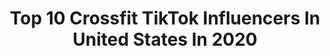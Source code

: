 ---
title: Top 10 Crossfit TikTok Influencers In United States In 2020
description: >-
  Find top crossfit TikTok influencers in United States in 2020. Most popular hashtags: #crossfit #fyp #workout #fitness.
platform: TikTok
hits: 159
text_top: Analyze the top-rated TikTok accounts on inBeat.
text_bottom: Our search engine aggregates 159 TikTok influencers like this in United States for you to connect with.
profiles:
  - username: "doctorwho1109"
    fullname: >-
      DoctorWho11
    bio: >-
      #whoviansquad🤠#bowtiesarecool BFF @mark_kansas03 🤓☕️#Crossfit
    location: "United States"
    followers: 10000
    engagement: 1969
    commentsToLikes: 0.118201
    id: ck8ncg6utebeg0j7829pz1dyk
    verified: false
    hashtags: "#followher, #smile, #followhim, #comedy"
  - username: "stephenduh"
    fullname: >-
      Stephen Duhaime
    bio: >-
      Following back on ig⬆️ Jesus first #crossfitislife Tysmmm for 100k!
    location: "United States"
    followers: 110600
    engagement: 2157
    commentsToLikes: 0.019134
    id: ck8vtjo0fgin10j78pm9rk27s
    verified: false
    hashtags: "#viral, #fyp, #pov, #relatable"
  - username: "nickdompierre"
    fullname: >-
      nickdompierre
    bio: >-
      Zoe 🐶 CrossFit 🏋🏻‍♂️ Youtube 📺
    location: "United States"
    followers: 28100
    engagement: 979
    commentsToLikes: 0.041327
    id: ckbf7nv1ixlkh0j23fcbdhqkb
    verified: false
    hashtags: "#frenchie, #foryou, #crossfit, #foryoupage"
  - username: "daytonamoore"
    fullname: >-
      Daytona Moore (✿◠‿◠)
    bio: >-
      mama • makeup • CrossFit • sobriety • women empowerment • OF link below!
    location: "United States"
    followers: 77200
    engagement: 755
    commentsToLikes: 0.027293
    id: ckbf9lick0lnv0j23zh7i1w9d
    verified: false
    hashtags: "#heinzhalloween, #falldiy, #micellarrewind, #thatwitch"
  - username: "leanjose01"
    fullname: >-
      Leandro
    bio: >-
      Love everything FITNESS Lyra, Pole , Crossfit , etc all of it while having FUN!
    location: "United States"
    followers: 167000
    engagement: 502
    commentsToLikes: 0.032957
    id: ck80cq2inagku0j78z2vhdbbj
    verified: false
    hashtags: "#graysweatpants, #latino, #twerk, #lyra"
  - username: "carolpetrillo26"
    fullname: >-
      Carol P
    bio: >-
      FIND ME ON INSTA 👆🏼👆🏼👆🏼 CF-L1 Coach CrossFit Gym Owner Empire Fitness
    location: "United States"
    followers: 11300
    engagement: 770
    commentsToLikes: 0.026706
    id: ckbf1cjpkndkf0j230nq3u2he
    verified: false
    hashtags: "#momsoftiktok, #40club, #homefitness, #crossfitgirls"
  - username: "kristin_bakes"
    fullname: >-
      kristin_bakes
    bio: >-
      29. Alabama. 🔽100 lbs. Cake Creator. Wife. Mom. Plus size CrossFitter.
    location: "United States"
    followers: 2789
    engagement: 1334
    commentsToLikes: 0.070920
    id: ckbwc7bve0vkr0j238y20ht0a
    verified: false
    hashtags: "#weightlossjournal, #workflow, #fitness, #weightlossjourney"
  - username: "coachallyg"
    fullname: >-
      Ally
    bio: >-
      CrossFit L-2 Coach 😀 I get to help others be more healthy and fit.
    location: "United States"
    followers: 3950
    engagement: 603
    commentsToLikes: 0.030238
    id: cka61sg9ywp400i789elcr2lh
    verified: false
    hashtags: "#crossfitmama, #keepingactive, #boredathome, #momsoftiktok"
  - username: "brookeence"
    fullname: >-
      Brooke Ence
    bio: >-
      Crossfit Games, Entrepreneur, Actress
    location: "United States"
    followers: 24500
    engagement: 559
    commentsToLikes: 0.019977
    id: ck9789rpb773v0j78tepe5ot8
    verified: true
    hashtags: "#fyp, #crossfit, #foryoupage, #reallifeathome"
  - username: "barbellsandbaddecisions"
    fullname: >-
      user4624186636153
    bio: >-
      Average CrossFitter Professional faller 150lbs ⬇️ IG @barbells_and_bad_decisions
    location: "United States"
    followers: 2991
    engagement: 435
    commentsToLikes: 0.023578
    id: ckdbr8ubac2kl0j23m13hicx8
    verified: false
    hashtags: "#fyp, #crossfit, #foryou, #crossfitter"
---